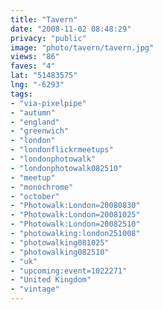 ```yaml
---
title: "Tavern"
date: "2008-11-02 08:48:29"
privacy: "public"
image: "photo/tavern/tavern.jpg"
views: "86"
faves: "4"
lat: "51483575"
lng: "-6293"
tags:
- "via-pixelpipe"
- "autumn"
- "england"
- "greenwich"
- "london"
- "londonflickrmeetups"
- "londonphotowalk"
- "londonphotowalk082510"
- "meetup"
- "monochrome"
- "october"
- "Photowalk:London=20080830"
- "Photowalk:London=20081025"
- "Photowalk:London=20082510"
- "photowalking:london251008"
- "photowalking081025"
- "photowalking082510"
- "uk"
- "upcoming:event=1022271"
- "United Kingdom"
- "vintage"
---
```

<a href="/photos/2008/11/02/tavern"></a>
